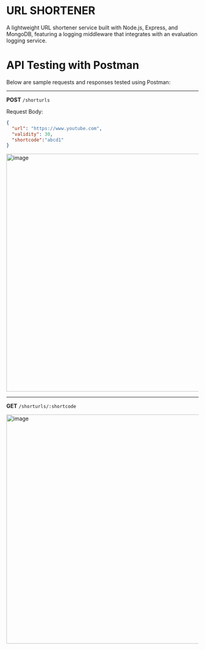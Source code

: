 # URL SHORTENER

A lightweight URL shortener service built with Node.js, Express, and MongoDB, featuring a logging middleware that integrates with an evaluation logging service.

# API Testing with Postman  

Below are sample requests and responses tested using Postman:  

---

**POST** `/shorturls` 

Request Body:  
```json
{
  "url": "https://www.youtube.com",
  "validity": 30,
  "shortcode":"abcd1"
}
```
<img width="926" height="623" alt="image" src="https://github.com/user-attachments/assets/7e995057-bb9b-4ff9-af1b-182f3585b79e" />

---

**GET** `/shorturls/:shortcode`

<img width="929" height="600" alt="image" src="https://github.com/user-attachments/assets/47d132e7-930e-474b-8e1a-32e5e183f37d" />



